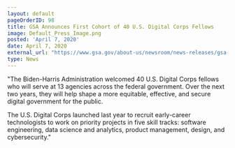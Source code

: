 ```yaml
---
layout: default
pageOrderID: 98
title: GSA Announces First Cohort of 40 U.S. Digital Corps Fellows
image: Default_Press_Image.png
posted: 'April 7, 2020'
date: April 7, 2020
external_url: "https://www.gsa.gov/about-us/newsroom/news-releases/gsa-announces-first-cohort-of-40-us-digital-corps-fellows-06212022"
type: News
---
```



"The Biden-Harris Administration welcomed 40 U.S. Digital Corps fellows who will serve at 13 agencies across the federal government. Over the next two years, they will help shape a more equitable, effective, and secure digital government for the public.

The U.S. Digital Corps launched last year to recruit early-career technologists to work on priority projects in five skill tracks: software engineering, data science and analytics, product management, design, and cybersecurity."
